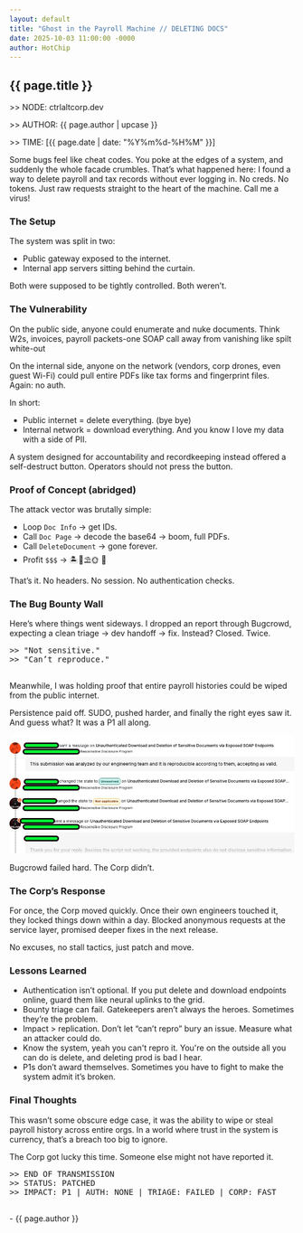```yaml
---
layout: default
title: "Ghost in the Payroll Machine // DELETING DOCS"
date: 2025-10-03 11:00:00 -0000
author: HotChip
---
```


<div class="terminal-log terminal-log--left-aligned">
  <h2 class="crt-green">{{ page.title }}</h2>
  <p class="crt-green">&gt;&gt; NODE: ctrlaltcorp.dev</p>
  <p class="crt-green">&gt;&gt; AUTHOR: {{ page.author | upcase }}</p>
  <p class="crt-green">&gt;&gt; TIME: [{{ page.date | date: "%Y%m%d-%H%M" }}]</p>

  <p class="mt-2">Some bugs feel like cheat codes. You poke at the edges of a system, and suddenly the whole facade crumbles. That’s what happened here: I found a way to delete payroll and tax records without ever logging in. No creds. No tokens. Just raw requests straight to the heart of the machine. Call me a virus!</p>

  <h3 class="crt-green mt-2">The Setup</h3>
  <p>The system was split in two:</p>
  <ul class="list--custom">
    <li>Public gateway exposed to the internet.</li>
    <li>Internal app servers sitting behind the curtain.</li>
  </ul>
  <p>Both were supposed to be tightly controlled. Both weren’t.</p>

  <h3 class="crt-green mt-2">The Vulnerability</h3>
  <p>On the public side, anyone could enumerate and nuke documents. Think W2s, invoices, payroll packets-one SOAP call away from vanishing like spilt white-out</p>
  <p>On the internal side, anyone on the network (vendors, corp drones, even guest Wi-Fi) could pull entire PDFs like tax forms and fingerprint files. Again: no auth.</p>
  <p>In short:</p>
  <ul class="list--custom">
    <li>Public internet = delete everything. (bye bye)</li>
    <li>Internal network = download everything. And you know I love my data with a side of PII.</li>
  </ul>
  <p>A system designed for accountability and recordkeeping instead offered a self-destruct button. Operators should not press the button.</p>

  <h3 class="crt-green mt-2">Proof of Concept (abridged)</h3>
  <p>The attack vector was brutally simple:</p>
  <ul class="list--custom">
    <li>Loop <code>Doc Info</code> → get IDs.</li>
    <li>Call <code>Doc Page</code> → decode the base64 → boom, full PDFs.</li>
    <li>Call <code>DeleteDocument</code> → gone forever.</li>
    <li>Profit <code>$$$</code> → 🏝️🍹⛱️🌞 🌊</li>
  </ul>
  <p>That’s it. No headers. No session. No authentication checks.</p>

  <h3 class="crt-green mt-2">The Bug Bounty Wall</h3>
  <p>Here’s where things went sideways. I dropped an report through Bugcrowd, expecting a clean triage → dev handoff → fix. Instead? Closed. Twice.</p>
  <pre class="glitch">
&gt;&gt; "Not sensitive."
&gt;&gt; "Can’t reproduce."
  </pre>
  <p>Meanwhile, I was holding proof that entire payroll histories could be wiped from the public internet.</p>
  <p>Persistence paid off. SUDO, pushed harder, and finally the right eyes saw it. And guess what? It was a P1 all along.</p>

  <img src="/assets/img/P1 bug.jpg" alt="Bugcrowd P1 confirmation screenshot" title="Bugcrowd P1" class="img-fluid my-2" style=" width: inherit;">

  <p>Bugcrowd failed hard. The Corp didn’t.</p>

  <h3 class="crt-green mt-2">The Corp’s Response</h3>
  <p>For once, the Corp moved quickly. Once their own engineers touched it, they locked things down within a day. Blocked anonymous requests at the service layer, promised deeper fixes in the next release.</p>
  <p>No excuses, no stall tactics, just patch and move.</p>

  <h3 class="crt-green mt-2">Lessons Learned</h3>
  <ul class="list--custom">
    <li>Authentication isn’t optional. If you put delete and download endpoints online, guard them like neural uplinks to the grid.</li>
    <li>Bounty triage can fail. Gatekeepers aren’t always the heroes. Sometimes they’re the problem.</li>
    <li>Impact &gt; replication. Don’t let “can’t repro” bury an issue. Measure what an attacker could do.</li>
    <li>Know the system, yeah you can't repro it. You're on the outside all you can do is delete, and deleting prod is bad I hear.</li>
    <li>P1s don’t award themselves. Sometimes you have to fight to make the system admit it’s broken.</li>
  </ul>

  <h3 class="crt-green mt-2">Final Thoughts</h3>
  <p>This wasn’t some obscure edge case, it was the ability to wipe or steal payroll history across entire orgs. In a world where trust in the system is currency, that’s a breach too big to ignore.</p>
  <p>The Corp got lucky this time. Someone else might not have reported it.</p>

  <pre class="glitch mt-2">
&gt;&gt; END OF TRANSMISSION
&gt;&gt; STATUS: <span class="crt-magenta">PATCHED</span>
&gt;&gt; IMPACT: P1 | AUTH: NONE | TRIAGE: FAILED | CORP: FAST
  </pre>
  <p class="post-signature">- {{ page.author }}</p>
</div>